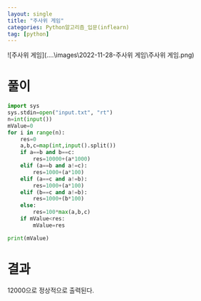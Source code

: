 ```yaml
---
layout: single
title: "주사위 게임"
categories: Python알고리즘_입문(inflearn)
tag: [python]
---
```



![주사위 게임](..\..\images\2022-11-28-주사위 게임\주사위 게임.png)


# 풀이 




```python
import sys
sys.stdin=open("input.txt", "rt")
n=int(input())
mValue=0
for i in range(n):
    res=0
    a,b,c=map(int,input().split())
    if a==b and b==c:
        res=10000+(a*1000)
    elif (a==b and a!=c):
        res=1000+(a*100)
    elif (a==c and a!=b):
        res=1000+(a*100)
    elif (b==c and a!=b):
        res=1000+(b*100)
    else:
        res=100*max(a,b,c)
    if mValue<res:
        mValue=res

print(mValue)

```
# 결과
  12000으로 정상적으로 출력된다.
